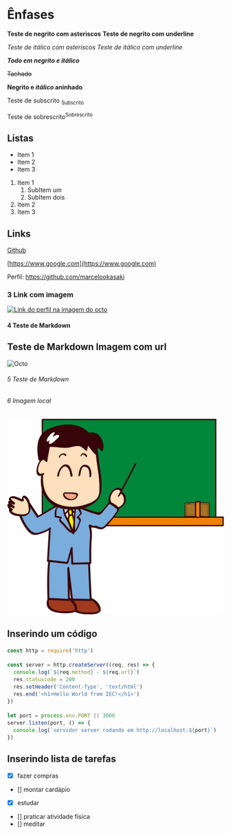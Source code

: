# Ênfases 

**Teste de negrito com asteriscos**
__Teste de negrito com underline__

*Teste de itálico com asteriscos*
_Teste de itálico com underline_

***Todo em negrito e itálico***

~~Tachado~~

**Negrito e _itálico_ aninhado**

Teste de subscrito <sub>Subscrito</sub>

Teste de sobrescrito<sup>Sobrescrito</sup>


## Listas

* Item 1
* Item 2
* Item 3


1. Item 1
   1. SubItem um
   1. SubItem dois
2. Item 2
3. Item 3

## Links

[Github](https://www.github.com)

[https://www.google.com](https://www.google.com)

Perfil: https://github.com/marcelookasaki

### 3 Link com imagem

[![Link do perfil na imagem do octo](https://myoctocat.com/assets/images/base-octocat.svg)](https://github.com/marcelookasaki)


#### 4 Teste de Markdown 


## Teste de Markdown Imagem com url

![Octo](https://myoctocat.com/assets/images/base-octocat.svg)

###### 5 Teste de Markdown
###### 6 Imagem local

![Profe](img/profe.png)

## Inserindo um código

```js
const http = require('http')

const server = http.createServer((req, res) => {
  console.log(`${req.method} - ${req.url}`)
  res.statuscode = 200
  res.setHeader('Content-Type', 'text/html')
  res.end('<h1>Hello World from IEC!</h1>')
})

let port = process.env.PORT || 3000
server.listen(port, () => {
  console.log(`servidor server rodando em http://localhost:${port}`)
})
  ```
## Inserindo lista de tarefas

- [x] fazer compras
- [] montar cardápio
- [x] estudar
- [] praticar atividade física
- [] meditar